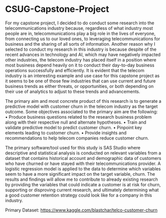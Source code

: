 # CSUG-Capstone-Project
For my capstone project, I decided to do conduct some research into the telecommunications industry because, regardless of what industry most people are in, telecommunications play a big role in the lives of everyone, from connecting us to our loved ones, to leveraging telecommunications for business and the sharing of all sorts of information. Another reason why I selected to conduct my research in this industry is because despite of the recent advances in technology and AI, which may have negatively impacted other industries, the telecom industry has placed itself in a position where most business depend heavily on it to conduct their day-to-day business operations successfully and efficiently. It is evident that the telecom industry is an interesting example and use case for this capstone project as it seems to be one of those few industries that can use current and future business trends as either threats, or opportunities, or both depending on their use of analytics to adjust to these trends and advancements.

The primary aim and most concrete product of this research is to generate a predictive model with customer churn in the telecom industry as the target outcome. Some objectives associated to the primary aim are the following:
  •	Produce business questions related to the research business problem along with their respective null and alternate hypotheses.
  •	Train and validate predictive model to predict customer churn.
  •	Pinpoint key elements leading to customer churn.
  •	Provide insights and recommendations to help telecom companies reduce customer churn.

The primary software/tool used for this study is SAS Studio where descriptive and statistical analysis is conducted on relevant variables from a dataset that contains historical account and demographic data of customers who have churned or have stayed with their telecommunications provider. A logistic regression model is applied to the data to determine which variables seem to have a more significant impact on the target variable, churn. The results and findings will allow me to contribute to already existing research by providing the variables that could indicate a customer is at risk for churn, supporting or disproving current research, and ultimately determining what a good customer retention strategy could look like for a company in this industry.

Primary Dataset: https://www.kaggle.com/blastchar/telco-customer-churn
